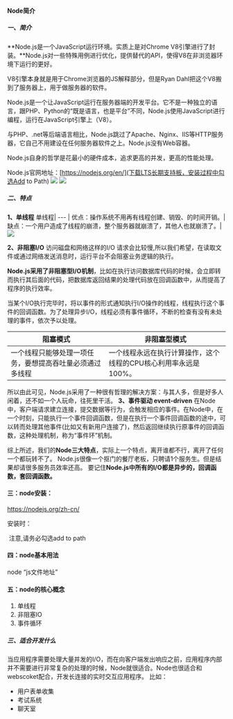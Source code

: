 #### Node简介
##### 一、简介
**Node.js是一个JavaScript运行环境。实质上是对Chrome V8引擎进行了封装。**Node.js对一些特殊用例进行优化，提供替代的API，使得V8在非浏览器环境下运行的更好。

V8引擎本身就是用于Chrome浏览器的JS解释部分，但是Ryan Dahl把这个V8搬到了服务器上，用于做服务器的软件。

Node.js是一个让JavaScript运行在服务器端的开发平台。它不是一种独立的语言，跟PHP、Python的“既是语言，也是平台”不同，Node.js使用JavaScript进行编程，运行在JavaScript引擎上（V8）。

与PHP、.net等后端语言相比，Node.js跳过了Apache、Nginx、IIS等HTTP服务器，它自己不用建设在任何服务器软件之上。Node.js没有Web容器。

Node.js自身的哲学是花最小的硬件成本，追求更高的并发，更高的性能处理。

Node.js官网地址：[https://nodejs.org/en/](下载LTS长期支持板，安装过程中勾选Add to Path)
<img src='./img/1.png'>
<img src='./img/2.png'>

##### 二、特点
**1、单线程**
单线程|
--- |
优点：操作系统不用再有线程创建、销毁、的时间开销。|
缺点：一个用户造成了线程的崩溃，整个服务器就崩溃了，其他人也就崩溃了。|
<img src='./img/3.png'>

**2、非阻塞I/O**
访问磁盘和网络这样的I/O 请求会比较慢,所以我们希望，在读取文件或通过网络发送消息时，运行平台不会阻塞业务逻辑的执行。

**Node.js采用了非阻塞型I/O机制**，比如在执行访问数据库代码的时候，会立即转而执行其后面的代码，把数据库返回结果的处理代码放在回调函数中，从而提高了程序的执行效率。

当某个I/O执行完毕时，将以事件的形式通知执行I/O操作的线程，线程执行这个事件的回调函数。为了处理异步I/O，线程必须有事件循环，不断的检查有没有未处理的事件，依次予以处理。

阻塞模式|非阻塞型模式
---|---
一个线程只能够处理一项任务，要想提高吞吐量必须通过多线程|一个线程永远在执行计算操作，这个线程的CPU核心利用率永远是100%。

所以由此可见，Node.js采用了一种很有哲理的解决方案：与其人多，但是好多人闲着，还不如一个人玩命，往死里干活。
**3、事件驱动 event-driven**
在Node中，客户端请求建立连接，提交数据等行为，会触发相应的事件。在Node中，在一个时刻，只能执行一个事件回调函数，但是在执行一个事件回调函数的途中，可以转而处理其他事件(比如又有新用户连接了)，然后返回继续执行原事件的回调函数，这种处理机制，称为“事件环”机制。

综上所述，我们的**Node三大特点**，实际上一个特点，离开谁都不行，离开了任何一个都玩转不了。
Node.js很像一个抠门的餐厅老板，只聘请1个服务生。但是结果却请很多服务员效率还高。
要记住**Node.js中所有的I/O都是异步的，回调函数，套回调函数。**

#### 三：node安装：

https://nodejs.org/zh-cn/

安装时：

​	注意,请务必勾选add to path

#### 四：node基本用法

node  “js文件地址”

#### 五：node的核心概念

1. 单线程
2. 非阻塞IO
3. 事件循环

##### 三、适合开发什么
当应用程序需要处理大量并发的I/O，而在向客户端发出响应之前，应用程序内部并不需要进行非常复杂的处理的时候，Node就很适合。Node也很适合和webscoket配合，开发长连接的实时交互应用程序。
比如：
- 用户表单收集
- 考试系统
- 聊天室
